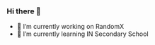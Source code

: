 ### Hi there 👋

<!--
**VYOM00907/VYOM00907** is a ✨ _special_ ✨ repository because its `README.md` (this file) appears on your GitHub profile.

Here are some ideas to get you started:
-->
- 🔭 I’m currently working on RandomX
- 🌱 I’m currently learning IN Secondary School 

